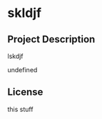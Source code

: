 # skldjf
  ## Project Description
  lskdjf

  undefined
  
  
  
  ## License
  this stuff
  
  
  
